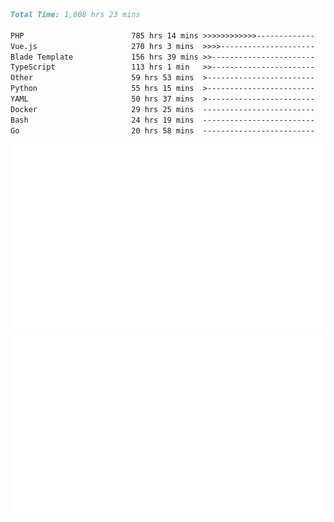 <!--START_SECTION:waka-->

```markdown
Total Time: 1,608 hrs 23 mins

PHP                        785 hrs 14 mins >>>>>>>>>>>>-------------   47.07 %
Vue.js                     270 hrs 3 mins  >>>>---------------------   16.19 %
Blade Template             156 hrs 39 mins >>-----------------------   09.39 %
TypeScript                 113 hrs 1 min   >>-----------------------   06.77 %
Other                      59 hrs 53 mins  >------------------------   03.59 %
Python                     55 hrs 15 mins  >------------------------   03.31 %
YAML                       50 hrs 37 mins  >------------------------   03.04 %
Docker                     29 hrs 25 mins  -------------------------   01.76 %
Bash                       24 hrs 19 mins  -------------------------   01.46 %
Go                         20 hrs 58 mins  -------------------------   01.26 %
```

<!--END_SECTION:waka-->
<p align="center">
    <img src="https://raw.githubusercontent.com/rjp2525/rjp2525/output/generated/overview.svg">
    <img src="https://raw.githubusercontent.com/rjp2525/rjp2525/output/generated/languages.svg">
</p>
